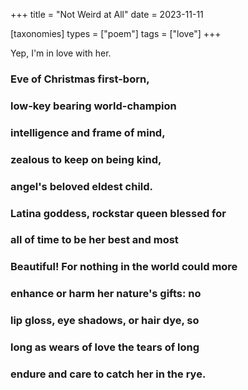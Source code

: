 +++
title = "Not Weird at All"
date = 2023-11-11

[taxonomies]
types = ["poem"]
tags = ["love"]
+++

Yep, I'm in love with her.

<!-- more -->

### **E**ve of Christmas first-born,

### **l**ow-key bearing world-champion

### **i**ntelligence and frame of mind,

### **z**ealous to keep on being kind,

### **a**ngel's beloved eldest child.

### **L**atina goddess, rockstar queen blessed for

### **a**ll of time to be her best and most

### **B**eautiful! For nothing in the world could more

### **e**nhance or harm her nature's gifts: no

### **l**ip gloss, eye shadows, or hair dye, so

### **l**ong as wears of love the tears of long

### **e**ndure and care to catch her in the rye.
